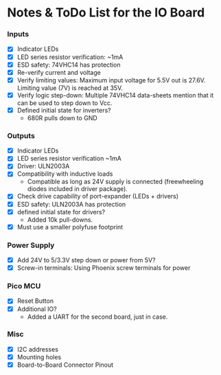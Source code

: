 Notes & ToDo List for the IO Board
==================================

### Inputs
- [x] Indicator LEDs
- [x] LED series resistor verification: ~1mA
- [x] ESD safety: 74VHC14 has protection
- [x] Re-verify current and voltage
- [x] Verify limiting values: Maximum input voltage for 5.5V out is 27.6V.
  Limiting value (7V) is reached at 35V.
- [x] Verify logic step-down:  Multiple 74VHC14 data-sheets mention that it can
  be used to step down to Vcc.
- [x] Defined initial state for inverters?
  - 680R pulls down to GND

### Outputs
- [x] Indicator LEDs
- [x] LED series resistor verification ~1mA
- [x] Driver: ULN2003A
- [x] Compatibility with inductive loads
  - Compatible as long as 24V supply is connected (freewheeling diodes included
    in driver package).
- [x] Check drive capability of port-expander (LEDs + drivers)
- [x] ESD safety: ULN2003A has protection
- [x] defined initial state for drivers?
  - Added 10k pull-downs.
- [x] Must use a smaller polyfuse footprint

### Power Supply
- [x] Add 24V to 5/3.3V step down or power from 5V?
- [x] Screw-in terminals: Using Phoenix screw terminals for power

### Pico MCU
- [x] Reset Button
- [x] Additional IO?
  - Added a UART for the second board, just in case.

### Misc
- [x] I2C addresses
- [x] Mounting holes
- [x] Board-to-Board Connector Pinout

